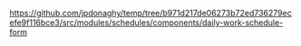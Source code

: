 https://github.com/jpdonaghy/temp/tree/b971d217de06273b72ed736279ecefe9f116bce3/src/modules/schedules/components/daily-work-schedule-form